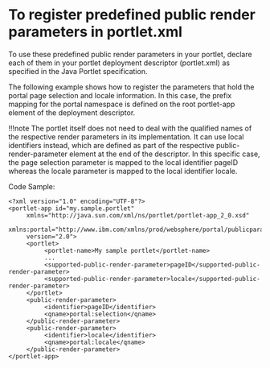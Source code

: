 # To register predefined public render parameters in portlet.xml

To use these predefined public render parameters in your portlet, declare each of them in your portlet deployment descriptor \(portlet.xml\) as specified in the Java Portlet specification.

The following example shows how to register the parameters that hold the portal page selection and locale information. In this case, the prefix mapping for the portal namespace is defined on the root portlet-app element of the deployment descriptor.

!!!note
     The portlet itself does not need to deal with the qualified names of the respective render parameters in its implementation. It can use local identifiers instead, which are defined as part of the respective public-render-parameter element at the end of the descriptor. In this specific case, the page selection parameter is mapped to the local identifier pageID whereas the locale parameter is mapped to the local identifier locale.

Code Sample:

```
<?xml version="1.0" encoding="UTF-8"?>
<portlet-app id="my.sample.portlet"
     xmlns="http://java.sun.com/xml/ns/portlet/portlet-app_2_0.xsd"
     xmlns:portal="http://www.ibm.com/xmlns/prod/websphere/portal/publicparams"
     version="2.0">
     <portlet>
          <portlet-name>My sample portlet</portlet-name>
          ...
          <supported-public-render-parameter>pageID</supported-public-render-parameter>
          <supported-public-render-parameter>locale</supported-public-render-parameter>
     </portlet>
     <public-render-parameter>
          <identifier>pageID</identifier>
          <qname>portal:selection</qname>
     </public-render-parameter>
     <public-render-parameter>
          <identifier>locale</identifier>
          <qname>portal:locale</qname>
     </public-render-parameter>
</portlet-app>
```


